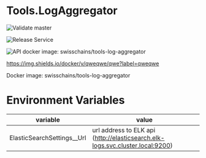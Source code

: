 # Tools.LogAggregator

![Validate master](https://github.com/swisschain/Tools.LogAggregator/workflows/Validate%20master/badge.svg)

![Release Service](https://github.com/swisschain/Tools.LogAggregator/workflows/Release%20Service/badge.svg)

![API docker image: swisschains/tools-log-aggregator](https://img.shields.io/docker/v/swisschains/tools-log-aggregator?sort=semver&label=swisschains/tools-log-aggregator)


https://img.shields.io/docker/v/qweqwe/qwe?label=qweqwe

Docker image: swisschains/tools-log-aggregator

# Environment Variables

| variable | value |
| -------- | ----- |
| ElasticSearchSettings__Url | url address to ELK api (http://elasticsearch.elk-logs.svc.cluster.local:9200) |
